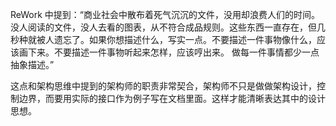 ReWork 中提到：“商业社会中散布着死气沉沉的文件，没用却浪费人们的时间。没人阅读的文件，没人去看的图表，从不符合成品规则。这些东西一直存在，但几秒种就被人遗忘了。如果你想描述什么，写实一点。不要描述一件事物像什么，应该画下来。不要描述一件事物听起来怎样，应该哼出来。 做每一件事情都少一点抽象描述。”

这点和架构思维中提到的架构师的职责非常契合，架构师不只是做做架构设计，控制边界，而要用实际的接口作为例子写在文档里面。这样才能清晰表达其中的设计思想。

